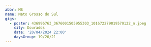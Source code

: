 ```yaml
---
abbr: MS
name: Mato Grosso do Sul
gigs:
  - poster: 436996763_3676001505955303_101672279019570122_n.jpeg
    city: Dourados
    date: '20/04/2024 22:00'
    daysGroup: 19/20/21
---
```


